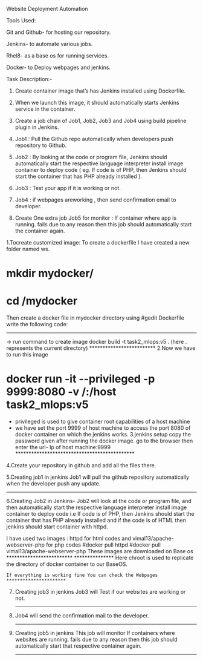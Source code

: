 Website Deployment Automation

Tools Used:

Git and Github- for hosting our repository.

Jenkins- to automate various jobs.

Rhel8- as a base os for running services.

Docker- to Deploy webpages and jenkins.

Task Description:-
1. Create container image that’s has Jenkins installed using Dockerfile.

2. When we launch this image, it should automatically starts Jenkins service in the container.

3. Create a job chain of Job1, Job2, Job3 and Job4 using build pipeline plugin in Jenkins.

4. Job1 : Pull the Github repo automatically when developers push repository to Github.

5. Job2 : By looking at the code or program file, Jenkins should automatically start the respective language interpreter install image container to deploy code ( eg. If code is of    PHP, then Jenkins should start the container that has PHP already installed ).

6. Job3 : Test your app if it is working or not.

7. Job4 : if webpages areworking , then send confirmation email to developer.

8. Create One extra job Job5 for monitor : If container where app is running. fails due to any reason then this job should automatically start the container again.


1.Tocreate customized image:
  To create a dockerfile I have created a new folder named ws.
 # mkdir mydocker/
 # cd /mydocker
 Then create a docker file in mydocker directory using
 #gedit Dockerfile
 write the following code:
 **********************
 
 -> run command to create image
    docker build -t task2_mlops:v5 .  (here . represents the current directory)
    *************************
  2.Now we have to run this image
  # docker run -it --privileged -p 9999:8080 -v /:/host task2_mlops:v5
  -  privileged is used to give container root capabilities of a host machine
  -  we have set the port 9999 of host machine to access the port 8080 of docker container on which the jenkins works.
  3.jenkins setup
    copy the password given after running the docker image.
    go to the browser
    then enter the url- Ip of host machine:9999
    *********************************************
    
  4.Create your repository in github and add all the files there.
  
  5.Creating job1 in jenkins
   Job1 will pull the github repository automatically when the developer push any update.
   ******************
   
  6.Creating Job2 in Jenkins-
   Job2 will look at the code or program file, and then automatically start the respective language interpreter install image container to deploy code i.e If code is of PHP,        then Jenkins should start the container that has PHP already installed and if the code is of HTML then jenkins should start container with httpd.
   
   I have used two images : httpd for html codes and vimal13/apache-webserver-php for php codes
      #docker pull httpd
      #docker pull vimal13/apache-webserver-php
    These images are downloaded on Base os 
    *************************
    ***************
    Here chroot is used to replicate the directory of docker container to our BaseOS.
    
    If everything is working fine You can check the Webpages
    **********************
    
 7. Creating job3 in jenkins
     Job3 will Test if our websites are working or not.
     ****************
     
 8. Job4 will send the confirmation mail to the developer.
     *********************
     
 9. Creating job5 in jenkins
     This job will monitor If containers where websites are running. fails due to any reason then this job should automatically start that respective container again.
      **********************
    
    
    
    
 
 
 
 
 
 
 
 
 
 
 
 
 
 
 
